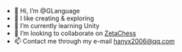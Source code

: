 - 👋 Hi, I’m @GLanguage
- 👀 I like creating & exploring
- 🌱 I’m currently learning Unity
- 💞️ I’m looking to collaborate on [ZetaChess](https://www.github.com/GLanguage/ZetaChess)
- 📫 Contact me through my e-mail hanyx2006@qq.com
